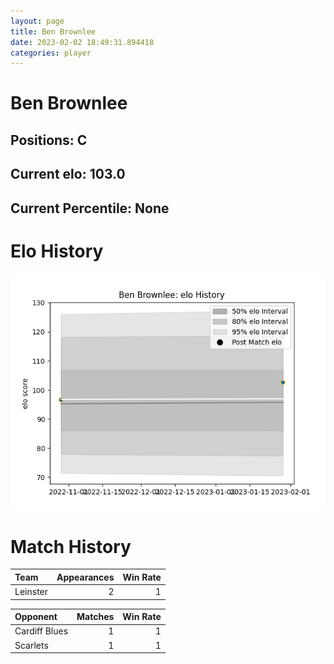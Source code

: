 ```yaml
---  
layout: page  
title: Ben Brownlee  
date: 2023-02-02 18:49:31.894418  
categories: player  
---
```

# Ben Brownlee

## Positions: C

## Current elo: 103.0

## Current Percentile: None

# Elo History


![elo history](history_BenBrownlee.png)
# Match History


| Team     |   Appearances |   Win Rate |
|:---------|--------------:|-----------:|
| Leinster |             2 |          1 |

| Opponent      |   Matches |   Win Rate |
|:--------------|----------:|-----------:|
| Cardiff Blues |         1 |          1 |
| Scarlets      |         1 |          1 |
